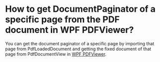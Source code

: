 # How to get DocumentPaginator of a specific page from the PDF document in WPF PDFViewer?

You can get the document paginator of a specific page by importing that page from PdfLoadedDocument and getting the fixed document of that page from PdfDocumentView in [WPF PDFViewer](https://www.syncfusion.com/wpf-controls/pdf-viewer).